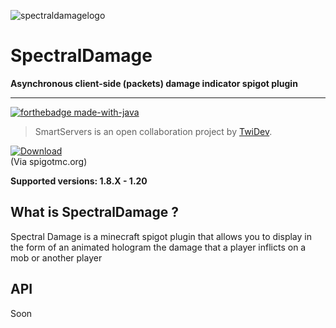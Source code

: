 ![spectraldamagelogo](https://s12.gifyu.com/images/SQNja.png)

# SpectralDamage
**Asynchronous client-side (packets) damage indicator spigot plugin**
___

[![forthebadge made-with-java](https://forthebadge.com/images/badges/made-with-java.svg)](https://java.com/)

>SmartServers is an open collaboration project by [TwiDev](https://github.com/TwiDev).

[![Download](https://custom-icon-badges.herokuapp.com/badge/-Download-blue?style=for-the-badge&logo=DOWNLOAD&logoColor=white "Download")](https://www.spigotmc.org/resources/spectraldamage-1-8-1-20-free-damage-indicator-plugin-no-dependencies.110551/)  
(Via spigotmc.org)

**Supported versions: 1.8.X - 1.20**

## What is SpectralDamage ?

Spectral Damage is a minecraft spigot plugin that allows you to display in the form of an animated hologram the damage that a player inflicts on a mob or another player

## API
Soon
